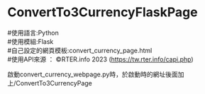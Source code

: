 # ConvertTo3CurrencyFlaskPage
#使用語言:Python
<br>#使用模組:Flask
<br>#自己設定的網頁模板:convert_currency_page.html
<br>#使用API來源 ： ©RTER.info 2023 (https://tw.rter.info/capi.php)

啟動convert_currency_webpage.py時，於啟動時的網址後面加上/ConvertTo3CurrencyPage
